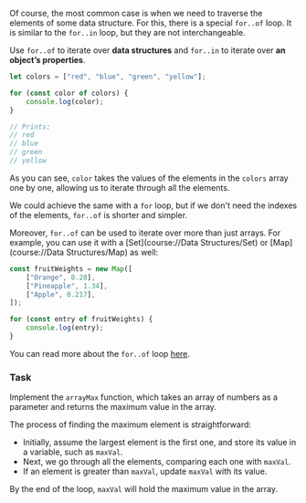 Of course, the most common case is when we need to traverse the elements of some data structure.
For this, there is a special `for..of` loop. It is similar to the `for..in` loop, but they are not interchangeable. 

Use `for..of` to iterate over **data structures** and `for..in` to iterate over **an object’s properties**.

```js
let colors = ["red", "blue", "green", "yellow"];

for (const color of colors) {
    console.log(color);
}

// Prints:
// red
// blue
// green
// yellow
```

As you can see, `color` takes the values of the elements in the `colors` array one by one, allowing us to iterate through all the elements.

We could achieve the same with a `for` loop, but if we don't need the indexes of the elements, `for..of` is shorter and simpler.

Moreover, `for..of` can be used to iterate over more than just arrays. For example, you can use it with a [Set](course://Data Structures/Set) or [Map](course://Data Structures/Map) as well:

```js
const fruitWeights = new Map([
    ["Orange", 0.28],
    ["Pineapple", 1.34],
    ["Apple", 0.217],
]);

for (const entry of fruitWeights) {
    console.log(entry);
}
```

You can read more about the `for..of` loop [here](https://developer.mozilla.org/en-US/docs/Web/JavaScript/Reference/Statements/for...of).

### Task
Implement the `arrayMax` function, which takes an array of numbers as a parameter and returns the maximum value in the array.

The process of finding the maximum element is straightforward:
- Initially, assume the largest element is the first one, and store its value in a variable, such as `maxVal`.
- Next, we go through all the elements, comparing each one with `maxVal`.
- If an element is greater than `maxVal`, update `maxVal` with its value.

By the end of the loop, `maxVal` will hold the maximum value in the array.
